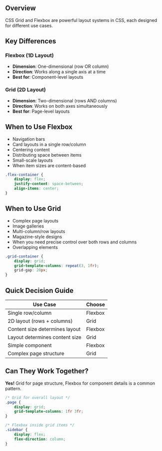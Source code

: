 ## Overview

CSS Grid and Flexbox are powerful layout systems in CSS, each designed for different use cases.

## Key Differences

### Flexbox (1D Layout)
- **Dimension**: One-dimensional (row OR column)
- **Direction**: Works along a single axis at a time
- **Best for**: Component-level layouts

### Grid (2D Layout)
- **Dimension**: Two-dimensional (rows AND columns)
- **Direction**: Works on both axes simultaneously
- **Best for**: Page-level layouts

## When to Use Flexbox

- Navigation bars
- Card layouts in a single row/column
- Centering content
- Distributing space between items
- Small-scale layouts
- When item sizes are content-based

```css
.flex-container {
    display: flex;
    justify-content: space-between;
    align-items: center;
}
```

## When to Use Grid

- Complex page layouts
- Image galleries
- Multi-column/row layouts
- Magazine-style designs
- When you need precise control over both rows and columns
- Overlapping elements

```css
.grid-container {
    display: grid;
    grid-template-columns: repeat(3, 1fr);
    grid-gap: 20px;
}
```

## Quick Decision Guide

| Use Case | Choose |
|----------|--------|
| Single row/column | Flexbox |
| 2D layout (rows + columns) | Grid |
| Content size determines layout | Flexbox |
| Layout determines content size | Grid |
| Simple component | Flexbox |
| Complex page structure | Grid |

## Can They Work Together?

**Yes!** Grid for page structure, Flexbox for component details is a common pattern.

```css
/* Grid for overall layout */
.page {
    display: grid;
    grid-template-columns: 1fr 3fr;
}

/* Flexbox inside grid items */
.sidebar {
    display: flex;
    flex-direction: column;
}
```